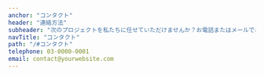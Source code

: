 ```yaml
---
anchor: "コンタクト"
header: "連絡方法"
subheader: "次のプロジェクトを私たちに任せていただけませんか？お電話またはメールでお問い合わせください。"
navTitle: "コンタクト"
path: "/#コンタクト"
telephone: 03-0000-0001
email: contact@yourwebsite.com
---
```


